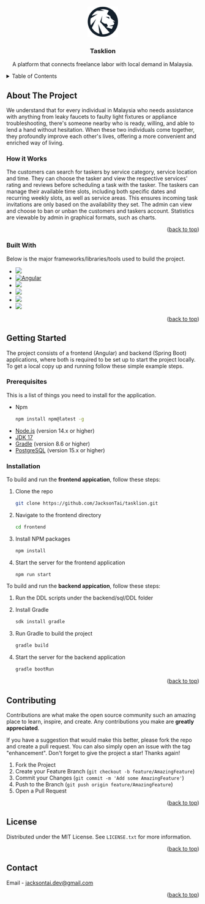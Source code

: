 <!-- Improved compatibility of back to top link: See: https://github.com/othneildrew/Best-README-Template/pull/73 -->
<a name="readme-top"></a>
<!--
*** Thanks for checking out the Best-README-Template. If you have a suggestion
*** that would make this better, please fork the repo and create a pull request
*** or simply open an issue with the tag "enhancement".
*** Don't forget to give the project a star!
*** Thanks again! Now go create something AMAZING! :D
-->



<!-- PROJECT SHIELDS -->
<!--
*** I'm using markdown "reference style" links for readability.
*** Reference links are enclosed in brackets [ ] instead of parentheses ( ).
*** See the bottom of this document for the declaration of the reference variables
*** for contributors-url, forks-url, etc. This is an optional, concise syntax you may use.
*** https://www.markdownguide.org/basic-syntax/#reference-style-links
-->


<!-- PROJECT LOGO -->
<br />
<div align="center">
  <a href="https://github.com/othneildrew/Best-README-Template">
    <img src="frontend/src/assets/images/logo.png" alt="Logo" width="80" height="80">
  </a>

  <h3 align="center">Tasklion</h3>

  <p align="center">
    A platform that connects freelance labor with local demand in Malaysia.
<!--     <br />
    <a href="https://github.com/othneildrew/Best-README-Template"><strong>Explore the docs »</strong></a>
    <br />
    <br />
    <a href="https://github.com/othneildrew/Best-README-Template">View Demo</a>
    ·
    <a href="https://github.com/othneildrew/Best-README-Template/issues/new?labels=bug&template=bug-report---.md">Report Bug</a>
    ·
    <a href="https://github.com/othneildrew/Best-README-Template/issues/new?labels=enhancement&template=feature-request---.md">Request Feature</a> -->
  </p>
</div>



<!-- TABLE OF CONTENTS -->
<details>
  <summary>Table of Contents</summary>
  <ol>
    <li>
      <a href="#about-the-project">About The Project</a>
      <ul>
        <li><a href="#built-with">Built With</a></li>
      </ul>
    </li>
    <li>
      <a href="#getting-started">Getting Started</a>
      <ul>
        <li><a href="#prerequisites">Prerequisites</a></li>
        <li><a href="#installation">Installation</a></li>
      </ul>
    </li>
<!--     <li><a href="#usage">Usage</a></li> -->
<!--     <li><a href="#roadmap">Roadmap</a></li> -->
    <li><a href="#contributing">Contributing</a></li>
    <li><a href="#license">License</a></li>
    <li><a href="#contact">Contact</a></li>
<!--     <li><a href="#acknowledgments">Acknowledgments</a></li> -->
  </ol>
</details>



<!-- ABOUT THE PROJECT -->
## About The Project

We understand that for every individual in Malaysia who needs assistance with anything from leaky faucets to faulty light fixtures or appliance troubleshooting, there's someone nearby who is ready, willing, and able to lend a hand without hesitation. When these two individuals come together, they profoundly improve each other's lives, offering a more convenient and enriched way of living.

### How it Works

The customers can search for taskers by service category, service location and time. They can choose the tasker and view the respective services’ rating and reviews before scheduling a task with the tasker.
The taskers can manage their available time slots, including both specific dates and recurring weekly slots, as well as service areas. This ensures incoming task invitations are only based on the availability they set.
The admin can view and choose to ban or unban the customers and taskers account. Statistics are viewable by admin in graphical formats, such as charts.

<p align="right">(<a href="#readme-top">back to top</a>)</p>



### Built With

Below is the major frameworks/libraries/tools used to build the project.

* <img src="https://img.shields.io/badge/Node.js-339933?style=for-the-badge&logo=nodedotjs&logoColor=white">
* [![Angular][Angular.io]][Angular-url]
* <img src="https://img.shields.io/badge/Spring_Boot-F2F4F9?style=for-the-badge&logo=spring-boot">
* <img src="https://img.shields.io/badge/Spring_Security-6DB33F?style=for-the-badge&logo=Spring-Security&logoColor=white">
* <img src="https://img.shields.io/badge/PostgreSQL-316192?style=for-the-badge&logo=postgresql&logoColor=white">
* <img src="https://img.shields.io/badge/gradle-02303A?style=for-the-badge&logo=gradle&logoColor=white">

<p align="right">(<a href="#readme-top">back to top</a>)</p>

<!-- GETTING STARTED -->
## Getting Started

The project consists of a frontend (Angular) and backend (Spring Boot) applications, where both is required to be set up to start the project locally.
To get a local copy up and running follow these simple example steps.

### Prerequisites

This is a list of things you need to install for the application.
* Npm
  ```sh
  npm install npm@latest -g
  ```
* [Node.js](https://nodejs.org/en) (version 14.x or higher)
* [JDK 17](https://www.oracle.com/my/java/technologies/downloads/#java17)
* [Gradle](https://gradle.org/) (version 8.6 or higher)
* [PostgreSQL](https://www.postgresql.org/) (version 15.x or higher)

### Installation

To build and run the **frontend appication**, follow these steps:

1. Clone the repo
   ```sh
   git clone https://github.com/JacksonTai/tasklion.git
   ```
2. Navigate to the frontend directory
   ```sh
   cd frontend
   ```
3. Install NPM packages
   ```sh
   npm install
   ```
4. Start the server for the frontend application
   ```sh
   npm run start
   ```

To build and run the **backend appication**, follow these steps:

1. Run the DDL scripts under the backend/sql/DDL folder

2. Install Gradle
   ```sh
   sdk install gradle
   ```
3. Run Gradle to build the project
   ```sh
   gradle build
   ```
4. Start the server for the backend application
   ```sh
   gradle bootRun
   ```
<p align="right">(<a href="#readme-top">back to top</a>)</p>



<!-- USAGE EXAMPLES -->


<!-- ROADMAP -->



<!-- CONTRIBUTING -->
## Contributing

Contributions are what make the open source community such an amazing place to learn, inspire, and create. Any contributions you make are **greatly appreciated**.

If you have a suggestion that would make this better, please fork the repo and create a pull request. You can also simply open an issue with the tag "enhancement".
Don't forget to give the project a star! Thanks again!

1. Fork the Project
2. Create your Feature Branch (`git checkout -b feature/AmazingFeature`)
3. Commit your Changes (`git commit -m 'Add some AmazingFeature'`)
4. Push to the Branch (`git push origin feature/AmazingFeature`)
5. Open a Pull Request

<p align="right">(<a href="#readme-top">back to top</a>)</p>



<!-- LICENSE -->
## License

Distributed under the MIT License. See `LICENSE.txt` for more information.

<p align="right">(<a href="#readme-top">back to top</a>)</p>



<!-- CONTACT -->
## Contact

Email - jacksontai.dev@gmail.com


<p align="right">(<a href="#readme-top">back to top</a>)</p>



<!-- ACKNOWLEDGMENTS -->



<!-- MARKDOWN LINKS & IMAGES -->
<!-- https://www.markdownguide.org/basic-syntax/#reference-style-links -->
[contributors-shield]: https://img.shields.io/github/contributors/othneildrew/Best-README-Template.svg?style=for-the-badge
[contributors-url]: https://github.com/othneildrew/Best-README-Template/graphs/contributors
[forks-shield]: https://img.shields.io/github/forks/othneildrew/Best-README-Template.svg?style=for-the-badge
[forks-url]: https://github.com/othneildrew/Best-README-Template/network/members
[stars-shield]: https://img.shields.io/github/stars/othneildrew/Best-README-Template.svg?style=for-the-badge
[stars-url]: https://github.com/othneildrew/Best-README-Template/stargazers
[issues-shield]: https://img.shields.io/github/issues/othneildrew/Best-README-Template.svg?style=for-the-badge
[issues-url]: https://github.com/othneildrew/Best-README-Template/issues
[license-shield]: https://img.shields.io/github/license/othneildrew/Best-README-Template.svg?style=for-the-badge
[license-url]: https://github.com/othneildrew/Best-README-Template/blob/master/LICENSE.txt
[linkedin-shield]: https://img.shields.io/badge/-LinkedIn-black.svg?style=for-the-badge&logo=linkedin&colorB=555
[linkedin-url]: https://linkedin.com/in/othneildrew
[product-screenshot]: images/screenshot.png
[Next.js]: https://img.shields.io/badge/next.js-000000?style=for-the-badge&logo=nextdotjs&logoColor=white
[Next-url]: https://nextjs.org/
[React.js]: https://img.shields.io/badge/React-20232A?style=for-the-badge&logo=react&logoColor=61DAFB
[React-url]: https://reactjs.org/
[Vue.js]: https://img.shields.io/badge/Vue.js-35495E?style=for-the-badge&logo=vuedotjs&logoColor=4FC08D
[Vue-url]: https://vuejs.org/
[Angular.io]: https://img.shields.io/badge/Angular-DD0031?style=for-the-badge&logo=angular&logoColor=white
[Angular-url]: https://angular.io/
[Svelte.dev]: https://img.shields.io/badge/Svelte-4A4A55?style=for-the-badge&logo=svelte&logoColor=FF3E00
[Svelte-url]: https://svelte.dev/
[Laravel.com]: https://img.shields.io/badge/Laravel-FF2D20?style=for-the-badge&logo=laravel&logoColor=white
[Laravel-url]: https://laravel.com
[Bootstrap.com]: https://img.shields.io/badge/Bootstrap-563D7C?style=for-the-badge&logo=bootstrap&logoColor=white
[Bootstrap-url]: https://getbootstrap.com
[JQuery.com]: https://img.shields.io/badge/jQuery-0769AD?style=for-the-badge&logo=jquery&logoColor=white
[JQuery-url]: https://jquery.com 
